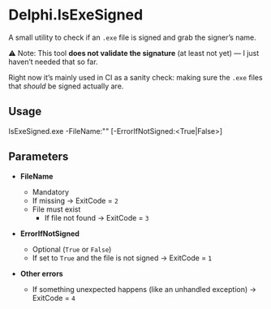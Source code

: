 # Delphi.IsExeSigned

A small utility to check if an `.exe` file is signed and grab the signer’s name.  

⚠️ Note: This tool **does not validate the signature** (at least not yet) — I just haven’t needed that so far.

Right now it’s mainly used in CI as a sanity check: making sure the `.exe` files that *should* be signed actually are.  

## Usage

IsExeSigned.exe -FileName:"<FILENAME>" [-ErrorIfNotSigned:<True|False>]

## Parameters

- **FileName**  
  - Mandatory  
  - If missing → ExitCode = `2`  
  - File must exist  
    - If file not found → ExitCode = `3`  

- **ErrorIfNotSigned**  
  - Optional (`True` or `False`)  
  - If set to `True` and the file is not signed → ExitCode = `1`  

- **Other errors**  
  - If something unexpected happens (like an unhandled exception) → ExitCode = `4`
